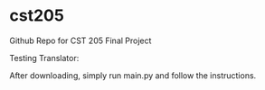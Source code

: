 # cst205
Github Repo for CST 205 Final Project

Testing Translator:

After downloading, simply run main.py and follow the instructions.
